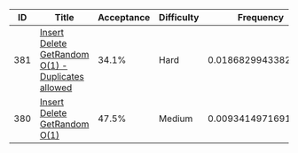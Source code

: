 |ID|Title|Acceptance|Difficulty|Frequency|
|----|-----|----|---|---|
|381|[Insert Delete GetRandom O(1) - Duplicates allowed]( https://leetcode.com/problems/insert-delete-getrandom-o1-duplicates-allowed)|34.1%|Hard|0.01868299433822582|
|380|[Insert Delete GetRandom O(1)]( https://leetcode.com/problems/insert-delete-getrandom-o1)|47.5%|Medium|0.00934149716911291|

